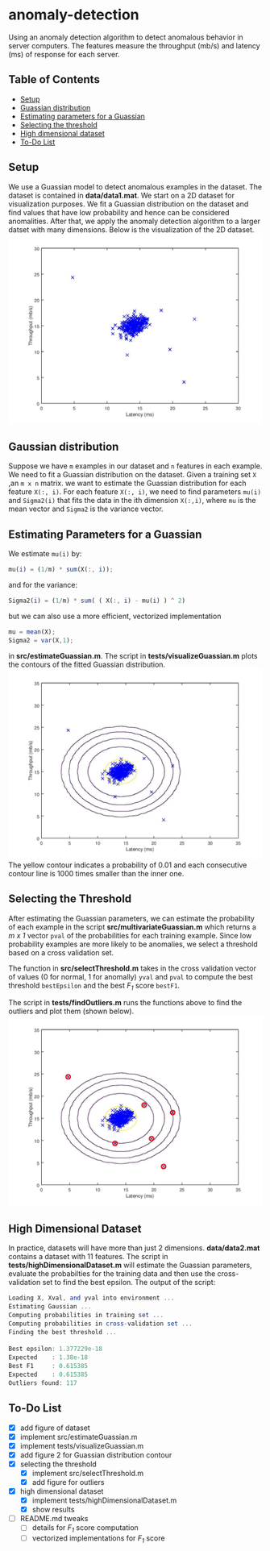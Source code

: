 # anomaly-detection
Using an anomaly detection algorithm to detect anomalous behavior in server computers.
The features measure the throughput (mb/s) and latency (ms) of response for each server.

## Table of Contents
* [Setup](#setup)
* [Guassian distribution](#gaussian-distribution)
* [Estimating parameters for a Guassian](#estimating-parameters-for-a-guassian)
* [Selecting the threshold](#selecting-the-threshold)
* [High dimensional dataset](#high-dimensional-dataset)
* [To-Do List](#to\-do-list)

## Setup
We use a Guassian model to detect anomalous examples in the dataset. The dataset
is contained in **data/data1.mat**. We start on a
2D dataset for visualization purposes. We fit a Guassian distribution on the dataset and find values 
that have low probability and hence can be considered anomalities.
After that, we apply the anomaly detection algorithm to a larger datset
with many dimensions. Below is the visualization of the 2D dataset. 
![data1.mat X](figures/figure1.jpg)

## Gaussian distribution
Suppose we have ```m``` examples in our dataset and
```n``` features in each example.
We need to fit a Guassian distribution on the dataset.
Given a training set ``` X ``` ,an ```m x n``` matrix.
we want to estimate the Guassian distribution for each feature
```X(:, i)```. For each feature ```X(:, i)```, we need to find
parameters ```mu(i)``` and ```Sigma2(i)``` that fits the data
in the ith dimension ```X(:,i)```, where ```mu``` is the mean
vector and ```Sigma2``` is the variance vector.

## Estimating Parameters for a Guassian
We estimate ```mu(i)``` by:
```octave
mu(i) = (1/m) * sum(X(:, i));
```
and for the variance:
```octave
Sigma2(i) = (1/m) * sum( ( X(:, i) - mu(i) ) ^ 2)
```
but we can also use a more efficient, vectorized implementation
```octave
mu = mean(X);
Sigma2 = var(X,1);
```
in **src/estimateGuassian.m**.
The script in **tests/visualizeGuassian.m** plots the contours of the
fitted Guassian distribution.
![alt-text](figures/figure2.jpg)
The yellow contour indicates a probability of 0.01 and each consecutive
contour line is 1000 times smaller than the inner one.

## Selecting the Threshold
After estimating the Guassian parameters, we can estimate the probability 
of each example in the script **src/multivariateGuassian.m** which returns
a *m x 1* vector ```pval``` of the probabilities for each training example.
Since low probability examples are more likely to be
anomalies, we select a threshold based on a cross validation set. 

The function in **src/selectThreshold.m** takes in the cross validation vector
of values (0 for normal, 1 for anomally) ```yval``` and ```pval``` to compute
the best threshold ```bestEpsilon``` and the best *F<sub>1</sub>* score ```bestF1```.

The script in **tests/findOutliers.m** runs the functions above to find the outliers
and plot them (shown below).
![Outliers](figures/figure3.jpg)

## High Dimensional Dataset
In practice, datasets will have more than just 2 dimensions. **data/data2.mat** contains
a dataset with 11 features. The script in **tests/highDimensionalDataset.m** will estimate the
Guassian parameters, evaluate the probabilties for the training data and then use the
cross-validation set to find the best epsilon. 
The output of the script:
```octave
Loading X, Xval, and yval into environment ...
Estimating Gaussian ...
Computing probabilities in training set ...
Computing probabilities in cross-validation set ...
Finding the best threshold ...

Best epsilon: 1.377229e-18
Expected    : 1.38e-18
Best F1     : 0.615385
Expected    : 0.615385
Outliers found: 117
```

## To-Do List
- [X] add figure of dataset
- [X] implement src/estimateGuassian.m
- [X] implement tests/visualizeGuassian.m
- [X] add figure 2 for Guassian distribution contour
- [X] selecting the threshold
  - [X] implement src/selectThreshold.m
  - [X] add figure for outliers
- [X] high dimensional dataset
  - [X] implement tests/highDimensionalDataset.m
  - [X] show results
- [ ] README.md tweaks
  - [ ] details for *F<sub>1</sub>* score computation
  - [ ] vectorized implementations for *F<sub>1</sub>* score
